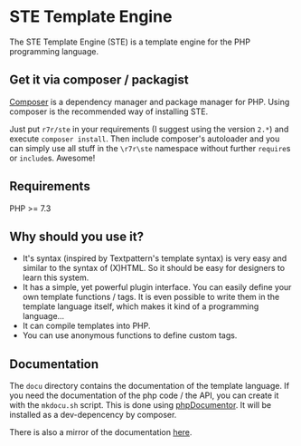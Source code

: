 STE Template Engine
===================

The STE Template Engine (STE) is a template engine for the PHP programming
language.

Get it via composer / packagist
-------------------------------

[Composer](https://getcomposer.org) is a dependency manager and package manager for PHP. Using composer is the recommended way of installing STE.

Just put `r7r/ste` in your requirements (I suggest using the version `2.*`) and execute `composer install`. Then include composer's autoloader and you can simply use all stuff in the `\r7r\ste` namespace without further `require`s or `include`s. Awesome!


Requirements
------------

PHP >= 7.3

Why should you use it?
----------------------

* It's syntax (inspired by Textpattern's template syntax) is very easy and
  similar to the syntax of (X)HTML. So it should be easy for designers to learn
  this system.
* It has a simple, yet powerful plugin interface. You can easily define your
  own template functions / tags. It is even possible to write them in the
  template language itself, which makes it kind of a programming language...
* It can compile templates into PHP.
* You can use anonymous functions to define custom tags.

Documentation
-------------

The `docu` directory contains the documentation of the template language.
If you need the documentation of the php code / the API, you can create it with the `mkdocu.sh` script.
This is done using [phpDocumentor](https://phpdoc.org/). It will be installed as a dev-depencency by composer.

There is also a mirror of the documentation [here](http://r7r.silvasur.net/ste_docu/).
